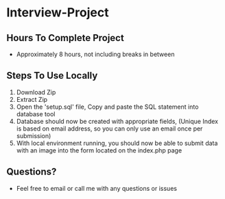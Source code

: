 # Interview-Project

## Hours To Complete Project
* Approximately 8 hours, not including breaks in between

## Steps To Use Locally
1. Download Zip
2. Extract Zip
3. Open the 'setup.sql' file, Copy and paste the SQL statement into database tool
4. Database should now be created with appropriate fields, (Unique Index is based on email address, so you can only use an email once per submission)
5. With local environment running, you should now be able to submit data with an image into the form located on the index.php page


## Questions?
* Feel free to email or call me with any questions or issues
